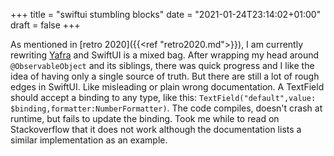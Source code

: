 +++
title = "swiftui stumbling blocks"
date = "2021-01-24T23:14:02+01:00"
draft = false
+++

As mentioned in [retro 2020]({{<ref "retro2020.md">}}), I am currently rewriting [Yafra](https://unsignedpixel.com/yafra) and SwiftUI is a mixed bag. After wrapping my head around `@ObservableObject` and its siblings, there was quick progress and I like the idea of having only a single source of truth. But there are still a lot of rough edges in SwiftUI. Like misleading or plain wrong documentation. A TextField should accept a binding to any type, like this: `TextField("default",value: $binding,formatter:NumberFormatter)`. The code compiles, doesn't crash at runtime, but fails to update the binding. Took me while to read on Stackoverflow that it does not work although the documentation lists a similar implementation as an example.

